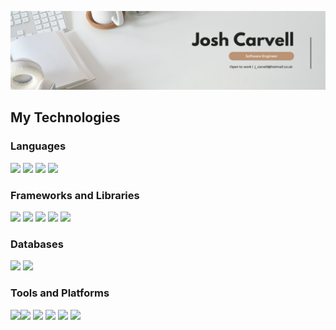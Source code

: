 [ <img src="https://github.com/jxc136/jxc136/blob/80fde60e481c168286fc1f9617f777b65426008e/Josh_Banner_Image.jpeg" />](https://www.linkedin.com/in/joshcarvell/)


## My Technologies

### Languages

<img height="30" src="https://img.shields.io/badge/-HTML-E34F26?logo=HTML5&logoColor=white" />  <img height="30" src="https://img.shields.io/badge/-CSS-1572B6?logo=CSS3&logoColor=white" /> <img height="30" src="https://img.shields.io/badge/-JavaScript-F7DF1E?logo=JavaScript&logoColor=white" />  <img height="30" src="https://img.shields.io/badge/-Ruby-CC342D?logo=Ruby&logoColor=white" /> 

### Frameworks and Libraries

<img height="30" src="https://img.shields.io/badge/-NodeJS-339933?logo=Node.js&logoColor=white" /> <img height="30" src="https://img.shields.io/badge/-Rails-CC0000?logo=rubyonrails&logocolor=white" /> <img height="30" src="https://img.shields.io/badge/-ReactJs-61DAFB?logo=react&logoColor=white" /> <img height="30" src="https://img.shields.io/badge/-Express-000000?logo=Express&logoColor=white" />  <img height="30" src="https://img.shields.io/badge/-Sinatra-ffffff?logo=rubysinatra&logoColor=000000" />

### Databases

<img height="30" src="https://img.shields.io/badge/-MongoDB-47A248?logo=MongoDB&logoColor=white" /> <img height="30" src="https://img.shields.io/badge/-PostgreSQL-4169E1?logo=PostgreSQL&logoColor=white" />

### Tools and Platforms 
<img height="30" src="https://img.shields.io/badge/-Postman-FF6C37?logo=postman&logoColor=ffffff" /><img height="30" src="https://img.shields.io/badge/-ESLint-4B32C3?logo=ESLint&logoColor=white" /> <img height="30" src="https://img.shields.io/badge/-Jest-C21325?logo=Jest&logoColor=white" /> <img height="30" src="https://img.shields.io/badge/-RSpec-CC342D?logo=Ruby&logoColor=white" /> <img height="30" src="https://img.shields.io/badge/-Git-F05032?logo=Git&logoColor=white" /> <img height="30" src="https://img.shields.io/badge/-Rubocop-ffffff?logo=RuboCop&logoColor=000000" /> 



